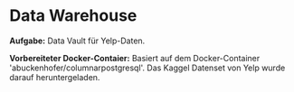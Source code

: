 # Data Warehouse

**Aufgabe:** Data Vault für Yelp-Daten.

**Vorbereiteter Docker-Contaier:** Basiert auf dem Docker-Container 'abuckenhofer/columnarpostgresql'. Das Kaggel Datenset von Yelp wurde darauf heruntergeladen.